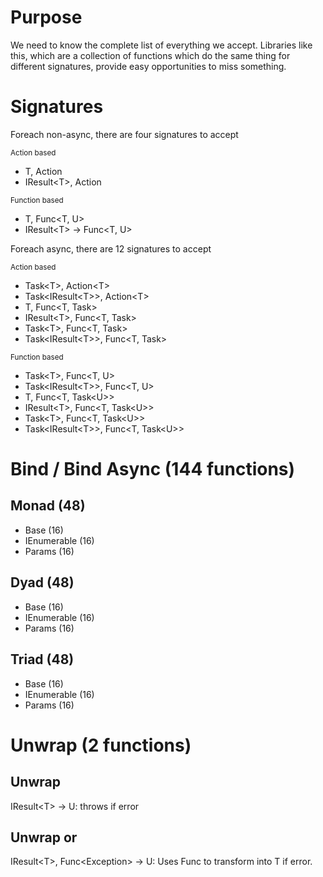 # Purpose

We need to know the complete list of everything we accept. Libraries like this, which are a collection of functions which do the same thing for different signatures, provide easy opportunities to miss something.

# Signatures

Foreach non-async, there are four signatures to accept

<sub>Action based</sub>
- T, Action<T>
- IResult\<T\>, Action<T>

<sub>Function based</sub>
- T, Func<T, U>
- IResult\<T\> -> Func<T, U>

Foreach async, there are 12 signatures to accept

<sub>Action based</sub>
- Task\<T\>, Action\<T\>
- Task\<IResult\<T\>\>, Action\<T\>
- T, Func\<T, Task\>
- IResult\<T\>, Func\<T, Task\>
- Task\<T\>, Func\<T, Task>
- Task\<IResult\<T\>\>, Func\<T, Task\>

<sub>Function based</sub>
- Task\<T\>, Func\<T, U\>
- Task\<IResult\<T\>\>, Func\<T, U\>
- T, Func\<T, Task\<U\>\>
- IResult\<T\>, Func\<T, Task\<U\>\>
- Task\<T\>, Func\<T, Task\<U\>\>
- Task\<IResult\<T\>\>, Func\<T, Task\<U\>\>

# Bind / Bind Async (144 functions)

## Monad (48)

- Base (16)
- IEnumerable (16)
- Params (16)

## Dyad (48)

- Base (16)
- IEnumerable (16)
- Params (16)

## Triad (48)

- Base (16)
- IEnumerable (16)
- Params (16)

# Unwrap (2 functions)

## Unwrap
IResult\<T\> -> U: throws if error

## Unwrap or
IResult\<T\>, Func\<Exception\> -> U: Uses Func to transform into T if error.